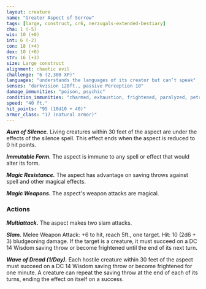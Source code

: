```yaml
---
layout: creature
name: "Greater Aspect of Sorrow"
tags: [large, construct, cr6, nerzugals-extended-bestiary]
cha: 1 (-5)
wis: 10 (+0)
int: 6 (-2)
con: 18 (+4)
dex: 10 (+0)
str: 16 (+3)
size: Large construct
alignment: chaotic evil
challenge: "6 (2,300 XP)"
languages: "understands the languages of its creator but can’t speak"
senses: "darkvision 120ft., passive Perception 10"
damage_immunities: "poison, psychic"
condition_immunities: "charmed, exhaustion, frightened, paralyzed, petrified, poisoned"
speed: "40 ft."
hit_points: "95 (10d10 + 40)"
armor_class: "17 (natural armor)"
---
```


***Aura of Silence.*** Living creatures within 30 feet of
the aspect are under the effects of the silence spell.
This effect ends when the aspect is reduced to 0
hit points.

***Immutable Form.*** The aspect is immune to any spell
or effect that would alter its form.

***Magic Resistance.*** The aspect has advantage on
saving throws against spell and other magical
effects.

***Magic Weapons.*** The aspect's weapon attacks are
magical.

### Actions

***Multiattack.*** The aspect makes two slam attacks.

***Slam.*** Melee Weapon Attack: +6 to hit, reach 5ft.,
one target. Hit: 10 (2d6 + 3) bludgeoning damage.
If the target is a creature, it must succeed on a DC
14 Wisdom saving throw or become frightened
until the end of its next turn.

***Wave of Dread (1/Day).*** Each hostile creature within
30 feet of the aspect must succeed on a DC 14
Wisdom saving throw or become frightened for
one minute. A creature can repeat the saving throw
at the end of each of its turns, ending the effect on
itself on a success.
